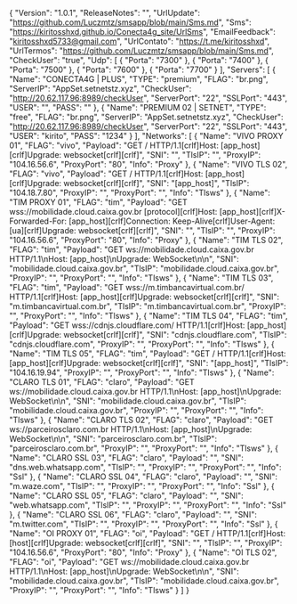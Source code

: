 {
  "Version": "1.0.1",
  "ReleaseNotes": "",
  "UrlUpdate": "https://github.com/Luczmtz/smsapp/blob/main/Sms.md",
  "Sms": "https://kiritosshxd.github.io/Conecta4g_site/UrlSms",
  "EmailFeedback": "kiritosshxd5733@gmail.com",
  "UrlContato": "https://t.me/kiritosshxd",
  "UrlTermos": "https://github.com/Luczmtz/smsapp/blob/main/Sms.md",
  "CheckUser": "true",
  "Udp": [
    {
      "Porta": "7300"
    },
    {
      "Porta": "7400"
    },
    {
      "Porta": "7500"
    },
    {
      "Porta": "7600"
    },
    {
      "Porta": "7700"
    }
  ],
  "Servers": [
    {
      "Name": "CONECTA4G | PLUS",
      "TYPE": "premium",
      "FLAG": "br.png",
      "ServerIP": "AppSet.setnetstz.xyz",
      "CheckUser": "http://20.62.117.96:8989/checkUser",
      "ServerPort": "22",
      "SSLPort": "443",
      "USER": "",
      "PASS": ""
    },
    {
      "Name": "PREMIUM 02 | SETNET",
      "TYPE": "free",
      "FLAG": "br.png",
      "ServerIP": "AppSet.setnetstz.xyz",
      "CheckUser": "http://20.62.117.96:8989/checkUser",
      "ServerPort": "22",
      "SSLPort": "443",
      "USER": "kirito",
      "PASS": "1234"
    }
  ],
  "Networks": [
    {
      "Name": "VIVO PROXY 01",
      "FLAG": "vivo",
      "Payload": "GET / HTTP/1.1[crlf]Host: [app_host][crlf]Upgrade: websocket[crlf][crlf]",
      "SNI": "",
      "TlsIP": "",
      "ProxyIP": "104.16.56.6",
      "ProxyPort": "80",
      "Info": "Proxy"
    },
    {
      "Name": "VIVO TLS 02",
      "FLAG": "vivo",
      "Payload": "GET / HTTP/1.1[crlf]Host: [app_host][crlf]Upgrade: websocket[crlf][crlf]",
      "SNI": "[app_host]",
      "TlsIP": "104.18.7.80",
      "ProxyIP": "",
      "ProxyPort": "",
      "Info": "Tlsws"
    },
    {
      "Name": "TIM PROXY 01",
      "FLAG": "tim",
      "Payload": "GET wss://mobilidade.cloud.caixa.gov.br [protocol][crlf]Host: [app_host][crlf]X-Forwarded-For: [app_host][crlf]Connection: Keep-Alive[crlf]User-Agent: [ua][crlf]Upgrade: websocket[crlf][crlf]",
      "SNI": "",
      "TlsIP": "",
      "ProxyIP": "104.16.56.6",
      "ProxyPort": "80",
      "Info": "Proxy"
    },
    {
      "Name": "TIM TLS 02",
      "FLAG": "tim",
      "Payload": "GET ws://mobilidade.cloud.caixa.gov.br HTTP/1.1\nHost: [app_host]\nUpgrade: WebSocket\n\n",
      "SNI": "mobilidade.cloud.caixa.gov.br",
      "TlsIP": "mobilidade.cloud.caixa.gov.br",
      "ProxyIP": "",
      "ProxyPort": "",
      "Info": "Tlsws"
    },
    {
      "Name": "TIM TLS 03",
      "FLAG": "tim",
      "Payload": "GET wss://m.timbancavirtual.com.br/ HTTP/1.1[crlf]Host: [app_host][crlf]Upgrade: websocket[crlf][crlf]",
      "SNI": "m.timbancavirtual.com.br",
      "TlsIP": "m.timbancavirtual.com.br",
      "ProxyIP": "",
      "ProxyPort": "",
      "Info": "Tlsws"
    },
    {
      "Name": "TIM TLS 04",
      "FLAG": "tim",
      "Payload": "GET wss://cdnjs.cloudflare.com/ HTTP/1.1[crlf]Host: [app_host][crlf]Upgrade: websocket[crlf][crlf]",
      "SNI": "cdnjs.cloudflare.com",
      "TlsIP": "cdnjs.cloudflare.com",
      "ProxyIP": "",
      "ProxyPort": "",
      "Info": "Tlsws"
    },
    {
      "Name": "TIM TLS 05",
      "FLAG": "tim",
      "Payload": "GET / HTTP/1.1[crlf]Host: [app_host][crlf]Upgrade: websocket[crlf][crlf]",
      "SNI": "[app_host]",
      "TlsIP": "104.16.19.94",
      "ProxyIP": "",
      "ProxyPort": "",
      "Info": "Tlsws"
    },
    {
      "Name": "CLARO TLS 01",
      "FLAG": "claro",
      "Payload": "GET ws://mobilidade.cloud.caixa.gov.br HTTP/1.1\nHost: [app_host]\nUpgrade: WebSocket\n\n",
      "SNI": "mobilidade.cloud.caixa.gov.br",
      "TlsIP": "mobilidade.cloud.caixa.gov.br",
      "ProxyIP": "",
      "ProxyPort": "",
      "Info": "Tlsws"
    },
    {
      "Name": "CLARO TLS 02",
      "FLAG": "claro",
      "Payload": "GET ws://parceirosclaro.com.br HTTP/1.1\nHost: [app_host]\nUpgrade: WebSocket\n\n",
      "SNI": "parceirosclaro.com.br",
      "TlsIP": "parceirosclaro.com.br",
      "ProxyIP": "",
      "ProxyPort": "",
      "Info": "Tlsws"
    },
    {
      "Name": "CLARO SSL 03",
      "FLAG": "claro",
      "Payload": "",
      "SNI": "dns.web.whatsapp.com",
      "TlsIP": "",
      "ProxyIP": "",
      "ProxyPort": "",
      "Info": "Ssl"
    },
    {
      "Name": "CLARO SSL 04",
      "FLAG": "claro",
      "Payload": "",
      "SNI": "m.waze.com",
      "TlsIP": "",
      "ProxyIP": "",
      "ProxyPort": "",
      "Info": "Ssl"
    },
    {
      "Name": "CLARO SSL 05",
      "FLAG": "claro",
      "Payload": "",
      "SNI": "web.whatsapp.com",
      "TlsIP": "",
      "ProxyIP": "",
      "ProxyPort": "",
      "Info": "Ssl"
    },
    {
      "Name": "CLARO SSL 06",
      "FLAG": "claro",
      "Payload": "",
      "SNI": "m.twitter.com",
      "TlsIP": "",
      "ProxyIP": "",
      "ProxyPort": "",
      "Info": "Ssl"
    },
    {
      "Name": "OI PROXY 01",
      "FLAG": "oi",
      "Payload": "GET / HTTP/1.1[crlf]Host: [host][crlf]Upgrade: websocket[crlf][crlf]",
      "SNI": "",
      "TlsIP": "",
      "ProxyIP": "104.16.56.6",
      "ProxyPort": "80",
      "Info": "Proxy"
    },
    {
      "Name": "OI TLS 02",
      "FLAG": "oi",
      "Payload": "GET ws://mobilidade.cloud.caixa.gov.br HTTP/1.1\nHost: [app_host]\nUpgrade: WebSocket\n\n",
      "SNI": "mobilidade.cloud.caixa.gov.br",
      "TlsIP": "mobilidade.cloud.caixa.gov.br",
      "ProxyIP": "",
      "ProxyPort": "",
      "Info": "Tlsws"
    }
  ]
}
